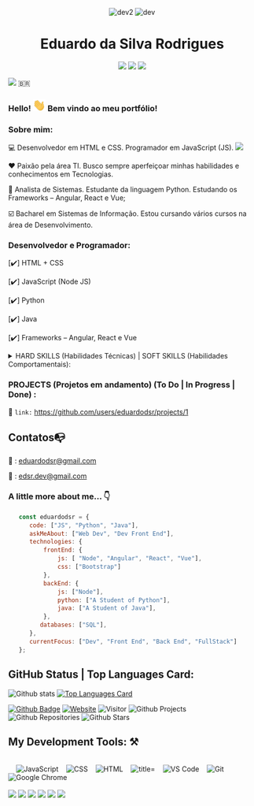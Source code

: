 <p align="center">
  <img src=https://github.com/eduardodsr/mypage/blob/master/dev2.gif?raw=true" alt="dev2" width="150px" />
  <img src=https://github.com/eduardodsr/mypage/blob/master/dev.gif?raw=true" alt="dev" width="150px" />
</p>
<h1 align="center"> Eduardo da Silva Rodrigues </h1>

<p align="center">     
  <a href="https://www.edsr.dev" alt="edsr.dev" target="_blank"><img src="https://img.shields.io/badge/-edsr.dev-0e2c54?style=flat-square&logo=chrome&logoColor=black" /></a>
  <a href="https://www.edsr.dev" alt="edsr.dev" target="_blank"><img src="https://img.shields.io/badge/-edsr.dev-0e2c54?style=flat-square&logo=chrome&logoColor=white" /></a>
  <a href="mailto:edsr.dev@gmail.com" alt="Email" target="_blank"><img src="https://img.shields.io/badge/-Email-B23121?style=flat-square&logo=gmail&logoColor=white" />
  </a>                                                                                         
</p>

<img style="margin: 0 auto" src="https://github.com/eduardodsr/mypage/blob/master/brazil.gif" height="25"> :brazil:

### Hello! <img style="margin: 0 auto" src="https://github.com/ABSphreak/ABSphreak/blob/master/gifs/Hi.gif" height="25"> Bem vindo ao meu portfólio!

### Sobre mim:

💻 Desenvolvedor em HTML e CSS. Programador em JavaScript (JS). </code><img style="margin: 0 auto" src="https://github.com/eduardodsr/mypage/blob/master/FrontEnd.jpg" height="30"></code> 

:heart: Paixão pela área TI. Busco sempre aperfeiçoar minhas habilidades e conhecimentos em Tecnologias.

:bookmark: Analista de Sistemas.  Estudante da linguagem Python. Estudando os Frameworks – Angular, React e Vue;

:ballot_box_with_check: Bacharel em Sistemas de Informação. Estou cursando vários cursos na área de Desenvolvimento.


### Desenvolvedor e Programador:

[✔️] HTML + CSS        

[✔️] JavaScript (Node JS) 

[✔️] Python              

[✔️] Java 

[✔️] Frameworks – Angular, React e Vue


<details>
<summary>HARD SKILLS (Habilidades Técnicas) | SOFT SKILLS (Habilidades Comportamentais):  </summary>

### HARD SKILLS (Habilidades Técnicas):  💬

-	Linux; Windows 7/8/10 e Server; 

-	Microsoft Office (Office 365); Outlook; Libre Office;

-	Redes e Infraestrutura de TI; CISCO CCNA e ITE;

-	ITIL e Cobit; Gestão de Projetos; Virtualização; 

-	Banco de Dados - SQL Server;

-	Desenvolvedor Front End (HTML, CSS e JavaScript). 

-	Estudando a linguagem de programação Python; 

-	Estudando os Frameworks – Angular, React e Vue;

- Montagem e Manutenção de Computadores;

- Controle de Versão (GitHub); Ágil (Scrum).


### SOFT SKILLS (Habilidades Comportamentais):  💬

-	Liderança; Comunicação; Trabalho em equipe; 

-	Proatividade; Planejamento Estratégico;

-	Ética; Organização; Otimização de Processos;

-	Comprometimento; Autoconfiança; Empatia;

-	Criatividade; Inovação; Negociação de conflitos.

</details>




### PROJECTS (Projetos em andamento) (To Do | In Progress | Done) :

:bookmark_tabs:  ``` link: ```  https://github.com/users/eduardodsr/projects/1


## Contatos:mailbox_with_no_mail:

:email: : eduardodsr@gmail.com

:email: : edsr.dev@gmail.com


###  A little more about me...  👇

```javascript
   const eduardodsr = {
      code: ["JS", "Python", "Java"],
      askMeAbout: ["Web Dev", "Dev Front End"],
      technologies: {
          frontEnd: {
              js: [ "Node", "Angular", "React", "Vue"], 
              css: ["Bootstrap"]
          },
          backEnd: {
              js: ["Node"],
              python: ["A Student of Python"],
              java: ["A Student of Java"],
          },
         databases: ["SQL"],      
      },
      currentFocus: ["Dev", "Front End", "Back End", "FullStack"]
   };
```


## GitHub Status | Top Languages Card:

![Github stats](https://github-readme-stats.vercel.app/api?username=eduardodsr&show_icons=true)
[![Top Languages Card](https://github-readme-stats.vercel.app/api/top-langs/?username=eduardodsr)](https://github.com/eduardodsr/github-readme-stats)

[![Github Badge](https://img.shields.io/badge/-Github-000?style=flat-square&logo=Github&logoColor=white&link=https://github.com/eduardodsr/)](https://github.com/eduardodsr/)
[![Website](https://img.shields.io/badge/Website-46a2f1.svg?&style=flat-square&logo=Google-Chrome&logoColor=white&link=https://edsr.dev/)](https://edsr.dev/)
![Visitor](https://visitor-badge.glitch.me/badge?page_id=eduardodsr.eduardodsr)
![Github Projects](http://img.shields.io/badge/Projects-2-blue)
![Github Repositories](http://img.shields.io/badge/Repositories-31-blue)
![Github Stars](http://img.shields.io/badge/Stars-187-blue)


## My Development Tools:  ⚒

<div class="DevelopmentTools" align="left">
<br>&nbsp;&nbsp;&nbsp;&nbsp;<img alt="JavaScript" title="JavaScript" src="https://user-images.githubusercontent.com/1680157/87443764-4af82c80-c5cc-11ea-82c2-c368ee12cf6d.png" height="24">&nbsp;&nbsp;&nbsp;&nbsp;<img alt="CSS" title="CSS" src="https://user-images.githubusercontent.com/1680157/87443759-4a5f9600-c5cc-11ea-8ae0-715433c1f781.png" height="24">&nbsp;&nbsp;&nbsp;&nbsp;<img alt="HTML" title="HTML" src="https://user-images.githubusercontent.com/1680157/87443762-4af82c80-c5cc-11ea-85cf-57be0e83c169.png" height="24">&nbsp;&nbsp;&nbsp;&nbsp;<img alt=" title=" title="Node.js" src="https://user-images.githubusercontent.com/1680157/87443758-4a5f9600-c5cc-11ea-8f63-92e126a1145b.png" height="24">&nbsp;&nbsp;&nbsp;&nbsp;<img alt="VS Code" title="VS Code" src="https://user-images.githubusercontent.com/1680157/87443751-492e6900-c5cc-11ea-9854-f82d4d921133.png" height="24">&nbsp;&nbsp;&nbsp;&nbsp;<img alt="Git" title="Git" src="https://user-images.githubusercontent.com/1680157/87443755-49c6ff80-c5cc-11ea-954a-579f7c72873a.png" height="24">&nbsp;&nbsp;&nbsp;&nbsp;<img alt="Google Chrome" title="Google Chrome" src="https://user-images.githubusercontent.com/1680157/87443745-47fd3c00-c5cc-11ea-878f-44f34572775e.png" height="24"><br><br>
</div>

<div class="shields" align="left">
    <img src="https://img.shields.io/badge/-Python-333.svg?logo=python&style=flat">
    <img src="https://img.shields.io/badge/-Visual%20Studio%20Code-007ACC.svg?logo=visual-studio-code&style=flat">
    <img src="https://img.shields.io/badge/-GitHub-181717.svg?logo=github&style=flat">
    <img src="https://img.shields.io/badge/-Jupyter-2F1711.svg?logo=jupyter&style=flat">
    <!--<img src="https://img.shields.io/badge/-Django-092E20.svg?logo=django&style=flat">-->  
    <!--<img src="https://img.shields.io/badge/-Flask-000000.svg?logo=flask&style=flat">-->  
    <img src="https://img.shields.io/badge/-HTML5-333.svg?logo=html5&style=flat">
    <img src="https://img.shields.io/badge/-CSS3-1572B6.svg?logo=css3&style=flat">
     <!--<img src="https://img.shields.io/badge/-Vue.js-214263.svg?logo=Vue.js&style=flat">--> 
</div>
